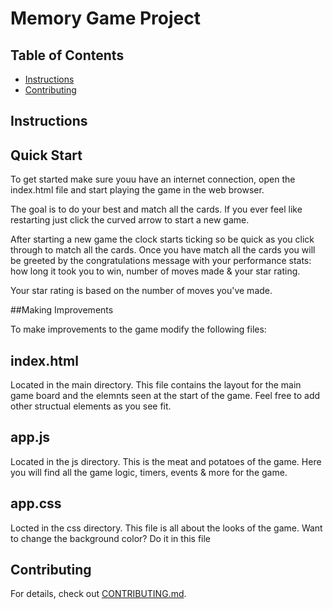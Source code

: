 # Memory Game Project

## Table of Contents

* [Instructions](#instructions)
* [Contributing](#contributing)

## Instructions

Quick Start
------------

To get started make sure youu have an internet connection, open the index.html file and start playing the game in the web browser.

The goal is to do your best and match all the cards. If you ever feel like restarting just click the curved arrow to start a new game.

After starting a new game the clock starts ticking so be quick as you click through to match all the cards. Once you have match all the cards you will be greeted by the congratulations message with your performance stats: how long it took you to win, number of moves made & your star rating.

Your star rating is based on the number of moves you've made.

##Making Improvements

To make improvements to the game modify the following files:

index.html
-----------
Located in the main directory. This file contains the layout for the main game board and the elemnts seen at the start of the game. Feel free to add other structual elements as you see fit.

app.js
-------
Located in the js directory. This is the meat and potatoes of the game. Here you will find all the game logic, timers, events & more for the game.

app.css
--------
Locted in the css directory. This file is all about the looks of the game. Want to change the background color? Do it in this file

## Contributing

For details, check out [CONTRIBUTING.md](CONTRIBUTING.md).

